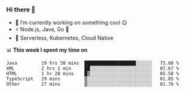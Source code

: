 ### Hi there 👋

<!--
**nodejh/nodejh** is a ✨ _special_ ✨ repository because its `README.md` (this file) appears on your GitHub profile.

Here are some ideas to get you started:

- 🔭 I’m currently working on ...
- 🌱 I’m currently learning ...
- 👯 I’m looking to collaborate on ...
- 🤔 I’m looking for help with ...
- 💬 Ask me about ...
- 📫 How to reach me: ...
- 😄 Pronouns: ...
- ⚡ Fun fact: ...
-->

- 🔭 I’m currently working on something cool :wink:
- ⚡ Node.js, Java, Go :thought_balloon:
- 🤖 Serverless, Kubernetes, Cloud Native

📊 **This week I spent my time on**

<!--START_SECTION:waka-->
```text
Java         19 hrs 58 mins  ███████████████████░░░░░░   75.88 % 
XML          2 hrs 1 min     ██░░░░░░░░░░░░░░░░░░░░░░░   07.67 % 
HTML         1 hr 28 mins    █▒░░░░░░░░░░░░░░░░░░░░░░░   05.58 % 
TypeScript   29 mins         ▒░░░░░░░░░░░░░░░░░░░░░░░░   01.85 % 
Other        27 mins         ▒░░░░░░░░░░░░░░░░░░░░░░░░   01.76 % 
```
<!--END_SECTION:waka-->


<!--
:traffic_light: **Visitors**

![visitors](https://visitor-badge.glitch.me/badge?page_id=nodejh.nodejh)
-->
